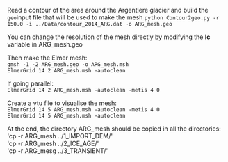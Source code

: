 Read a contour of the area around the Argentiere glacier and build the `geo`input file that will be used to make the mesh
`python Contour2geo.py -r 150.0 -i ../Data/contour_2014_ARG.dat -o ARG_mesh.geo`<br>

You can change the resolution of the mesh directly by modifying the **lc** variable in ARG_mesh.geo

Then make the Elmer mesh:<br>
`gmsh -1 -2 ARG_mesh.geo -o ARG_mesh.msh`<br>
`ElmerGrid 14 2 ARG_mesh.msh -autoclean`<br> 

If going parallel:<br>
`ElmerGrid 14 2 ARG_mesh.msh -autoclean -metis 4 0`<br> 

Create a vtu file to visualise the mesh:<br>
`ElmerGrid 14 5 ARG_mesh.msh -autoclean -metis 4 0`<br>
`ElmerGrid 14 5 ARG_mesh.msh -autoclean`<br>

At the end, the directory ARG_mesh should be copied in all the directories:<br>
'cp -r ARG_mesh ../1_IMPORT_DEM/'<br>
'cp -r ARG_mesh ../2_ICE_AGE/'<br>
'cp -r ARG_mesg ../3_TRANSIENT/'<br>




